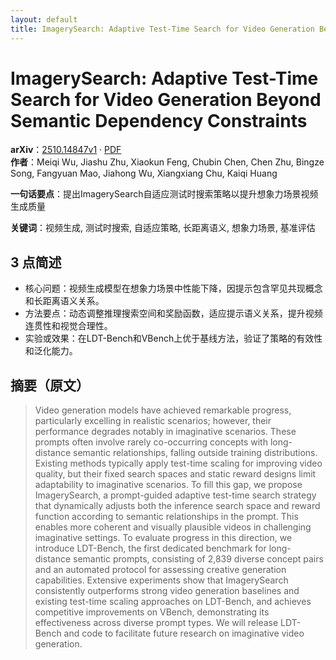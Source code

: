 ```yaml
---
layout: default
title: ImagerySearch: Adaptive Test-Time Search for Video Generation Beyond Semantic Dependency Constraints
---
```


# ImagerySearch: Adaptive Test-Time Search for Video Generation Beyond Semantic Dependency Constraints
**arXiv**：[2510.14847v1](https://arxiv.org/abs/2510.14847) · [PDF](https://arxiv.org/pdf/2510.14847.pdf)  
**作者**：Meiqi Wu, Jiashu Zhu, Xiaokun Feng, Chubin Chen, Chen Zhu, Bingze Song, Fangyuan Mao, Jiahong Wu, Xiangxiang Chu, Kaiqi Huang  

**一句话要点**：提出ImagerySearch自适应测试时搜索策略以提升想象力场景视频生成质量

**关键词**：视频生成, 测试时搜索, 自适应策略, 长距离语义, 想象力场景, 基准评估

## 3 点简述
- 核心问题：视频生成模型在想象力场景中性能下降，因提示包含罕见共现概念和长距离语义关系。
- 方法要点：动态调整推理搜索空间和奖励函数，适应提示语义关系，提升视频连贯性和视觉合理性。
- 实验或效果：在LDT-Bench和VBench上优于基线方法，验证了策略的有效性和泛化能力。

## 摘要（原文）

> Video generation models have achieved remarkable progress, particularly
> excelling in realistic scenarios; however, their performance degrades notably
> in imaginative scenarios. These prompts often involve rarely co-occurring
> concepts with long-distance semantic relationships, falling outside training
> distributions. Existing methods typically apply test-time scaling for improving
> video quality, but their fixed search spaces and static reward designs limit
> adaptability to imaginative scenarios. To fill this gap, we propose
> ImagerySearch, a prompt-guided adaptive test-time search strategy that
> dynamically adjusts both the inference search space and reward function
> according to semantic relationships in the prompt. This enables more coherent
> and visually plausible videos in challenging imaginative settings. To evaluate
> progress in this direction, we introduce LDT-Bench, the first dedicated
> benchmark for long-distance semantic prompts, consisting of 2,839 diverse
> concept pairs and an automated protocol for assessing creative generation
> capabilities. Extensive experiments show that ImagerySearch consistently
> outperforms strong video generation baselines and existing test-time scaling
> approaches on LDT-Bench, and achieves competitive improvements on VBench,
> demonstrating its effectiveness across diverse prompt types. We will release
> LDT-Bench and code to facilitate future research on imaginative video
> generation.

